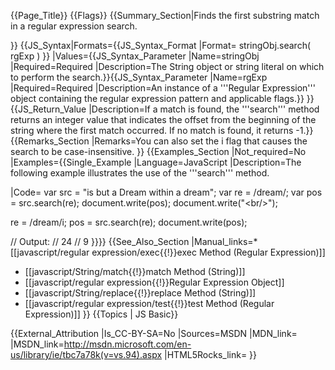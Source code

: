 {{Page_Title}}
{{Flags}}
{{Summary_Section|Finds the first substring match in a regular expression search.

}}
{{JS_Syntax|Formats={{JS_Syntax_Format
|Format= stringObj.search( rgExp ) }}
|Values={{JS_Syntax_Parameter
|Name=stringObj
|Required=Required
|Description=The String object or string literal on which to perform the search.}}{{JS_Syntax_Parameter
|Name=rgExp
|Required=Required
|Description=An instance of a '''Regular Expression''' object containing the regular expression pattern and applicable flags.}}
}}
{{JS_Return_Value
|Description=If a match is found, the '''search''' method returns an integer value that indicates the offset from the beginning of the string where the first match occurred. If no match is found, it returns -1.}}
{{Remarks_Section
|Remarks=You can also set the i flag that causes the search to be case-insensitive.
}}
{{Examples_Section
|Not_required=No
|Examples={{Single_Example
|Language=JavaScript
|Description=The following example illustrates the use of the '''search''' method.

|Code= var src = "is but a Dream within a dream";
 var re = /dream/;
 var pos = src.search(re);
 document.write(pos);
 document.write("&lt;br/&gt;");
 
 re = /dream/i;
 pos = src.search(re);
 document.write(pos);
 
 // Output: 
 // 24 
 // 9
}}}}
{{See_Also_Section
|Manual_links=* [[javascript/regular expression/exec{{!}}exec Method (Regular Expression)]]
* [[javascript/String/match{{!}}match Method (String)]]
* [[javascript/regular expression{{!}}Regular Expression Object]]
* [[javascript/String/replace{{!}}replace Method (String)]]
* [[javascript/regular expression/test{{!}}test Method (Regular Expression)]]
}}
{{Topics | JS Basic}}

{{External_Attribution
|Is_CC-BY-SA=No
|Sources=MSDN
|MDN_link=
|MSDN_link=http://msdn.microsoft.com/en-us/library/ie/tbc7a78k(v=vs.94).aspx
|HTML5Rocks_link=
}}